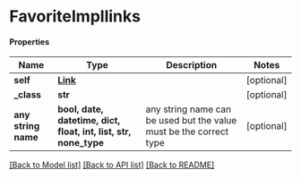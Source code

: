 # FavoriteImpllinks

#### Properties
Name | Type | Description | Notes
------------ | ------------- | ------------- | -------------
**self** | [**Link**](Link.md) |  | [optional] 
**_class** | **str** |  | [optional] 
**any string name** | **bool, date, datetime, dict, float, int, list, str, none_type** | any string name can be used but the value must be the correct type | [optional]

[[Back to Model list]](../README.md#documentation-for-models) [[Back to API list]](../README.md#documentation-for-api-endpoints) [[Back to README]](../README.md)

